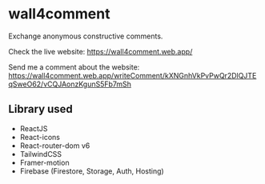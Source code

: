 # wall4comment

Exchange anonymous constructive comments.

Check the live website: https://wall4comment.web.app/

Send me a comment about the website: https://wall4comment.web.app/writeComment/kXNGnhVkPvPwQr2DlQJTEqSweO62/vCQJAonzKgunS5Fb7mSh

## Library used

-   ReactJS
-   React-icons
-   React-router-dom v6
-   TailwindCSS
-   Framer-motion
-   Firebase (Firestore, Storage, Auth, Hosting)
